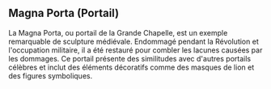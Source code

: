 ## Magna Porta (Portail)

La Magna Porta, ou portail de la Grande Chapelle, est un exemple remarquable de sculpture médiévale. Endommagé pendant la Révolution et l'occupation militaire, il a été restauré pour combler les lacunes causées par les dommages. Ce portail présente des similitudes avec d'autres portails célèbres et inclut des éléments décoratifs comme des masques de lion et des figures symboliques.
